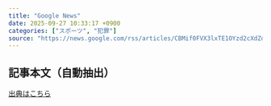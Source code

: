 ```yaml
---
title: "Google News"
date: 2025-09-27 10:33:17 +0900
categories: ["スポーツ", "犯罪"]
source: "https://news.google.com/rss/articles/CBMif0FVX3lxTE1OYzd2cXdZdzUyMTZ3MVd4Q1NUbTBMeFh0b1Npbm9DYm5XVU40UWdXdEV1R2JUUS1vY25VYVotWnV4MVE2aE5iVWNLWFJ4VWhfQWpkb2owdzNzNnFIQXZxbDFwOGdreFRoVGdqQkt2YkUySGIzV2xEZk1yRklEN0E?oc=5"
---
```


## 記事本文（自動抽出）
<body class="y0K44d EA71Tc" id="readabilityBody"></body>

[出典はこちら](https://news.google.com/rss/articles/CBMif0FVX3lxTE1OYzd2cXdZdzUyMTZ3MVd4Q1NUbTBMeFh0b1Npbm9DYm5XVU40UWdXdEV1R2JUUS1vY25VYVotWnV4MVE2aE5iVWNLWFJ4VWhfQWpkb2owdzNzNnFIQXZxbDFwOGdreFRoVGdqQkt2YkUySGIzV2xEZk1yRklEN0E?oc=5)
